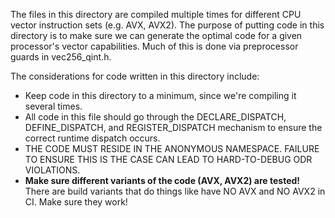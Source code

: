  The files in this directory are compiled multiple times for different CPU vector instruction
 sets (e.g. AVX, AVX2). The purpose of putting code in this directory is to make
 sure we can generate the optimal code for a given processor's vector
 capabilities. Much of this is done via preprocessor guards in vec256_qint.h.

 The considerations for code written in this directory include:
  - Keep code in this directory to a minimum, since we're compiling it several
    times.
  - All code in this file should go through the DECLARE_DISPATCH,
    DEFINE_DISPATCH, and REGISTER_DISPATCH mechanism to ensure the correct
    runtime dispatch occurs.
  - THE CODE MUST RESIDE IN THE ANONYMOUS NAMESPACE. FAILURE TO ENSURE THIS
    IS THE CASE CAN LEAD TO HARD-TO-DEBUG ODR VIOLATIONS.
  - **Make sure different variants of the code (AVX, AVX2) are tested!**
    There are build variants that do things like have NO AVX and NO AVX2 in
    CI. Make sure they work!
